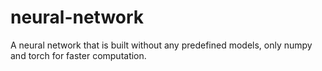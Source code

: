 # neural-network
A neural network that is built without any predefined models, only numpy and torch for faster computation.
